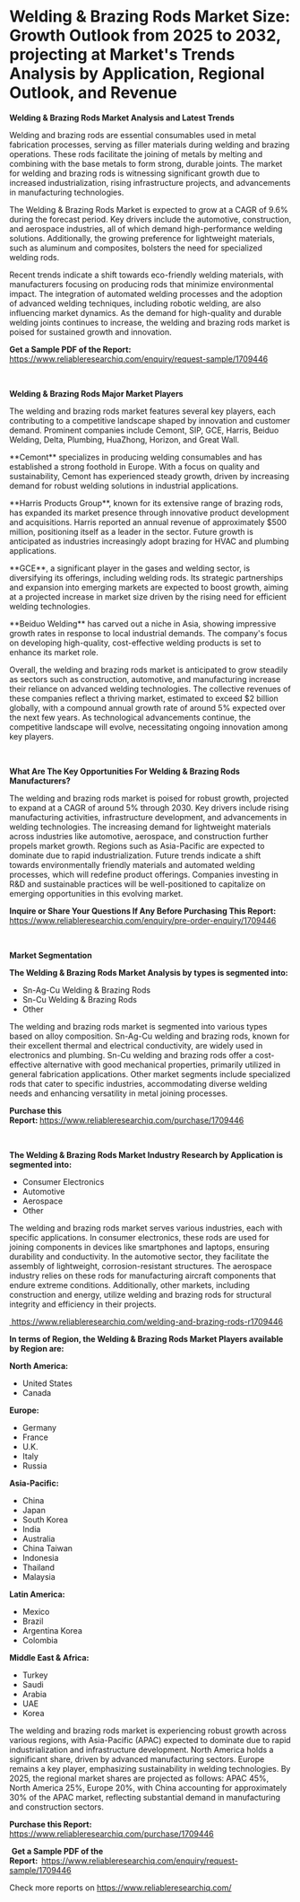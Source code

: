 <p><h1>Welding & Brazing Rods Market Size: Growth Outlook from 2025 to 2032, projecting at Market's Trends Analysis by Application, Regional Outlook, and Revenue</h1></p><p><strong>Welding & Brazing Rods Market Analysis and Latest Trends</strong></p>
<p><p>Welding and brazing rods are essential consumables used in metal fabrication processes, serving as filler materials during welding and brazing operations. These rods facilitate the joining of metals by melting and combining with the base metals to form strong, durable joints. The market for welding and brazing rods is witnessing significant growth due to increased industrialization, rising infrastructure projects, and advancements in manufacturing technologies.</p><p>The Welding & Brazing Rods Market is expected to grow at a CAGR of 9.6% during the forecast period. Key drivers include the automotive, construction, and aerospace industries, all of which demand high-performance welding solutions. Additionally, the growing preference for lightweight materials, such as aluminum and composites, bolsters the need for specialized welding rods. </p><p>Recent trends indicate a shift towards eco-friendly welding materials, with manufacturers focusing on producing rods that minimize environmental impact. The integration of automated welding processes and the adoption of advanced welding techniques, including robotic welding, are also influencing market dynamics. As the demand for high-quality and durable welding joints continues to increase, the welding and brazing rods market is poised for sustained growth and innovation.</p></p>
<p><strong>Get a Sample PDF of the Report:&nbsp;</strong> <a href="https://www.reliableresearchiq.com/enquiry/request-sample/1709446?utm_campaign=103&utm_medium=2&utm_source=Github&utm_content=ia&utm_term=31012025&utm_id=welding-brazing-rods">https://www.reliableresearchiq.com/enquiry/request-sample/1709446</a></p>
<p>&nbsp;</p>
<p><strong>Welding & Brazing Rods Major Market Players</strong></p>
<p><p>The welding and brazing rods market features several key players, each contributing to a competitive landscape shaped by innovation and customer demand. Prominent companies include Cemont, SIP, GCE, Harris, Beiduo Welding, Delta, Plumbing, HuaZhong, Horizon, and Great Wall.</p><p>**Cemont** specializes in producing welding consumables and has established a strong foothold in Europe. With a focus on quality and sustainability, Cemont has experienced steady growth, driven by increasing demand for robust welding solutions in industrial applications.</p><p>**Harris Products Group**, known for its extensive range of brazing rods, has expanded its market presence through innovative product development and acquisitions. Harris reported an annual revenue of approximately $500 million, positioning itself as a leader in the sector. Future growth is anticipated as industries increasingly adopt brazing for HVAC and plumbing applications.</p><p>**GCE**, a significant player in the gases and welding sector, is diversifying its offerings, including welding rods. Its strategic partnerships and expansion into emerging markets are expected to boost growth, aiming at a projected increase in market size driven by the rising need for efficient welding technologies.</p><p>**Beiduo Welding** has carved out a niche in Asia, showing impressive growth rates in response to local industrial demands. The company's focus on developing high-quality, cost-effective welding products is set to enhance its market role.</p><p>Overall, the welding and brazing rods market is anticipated to grow steadily as sectors such as construction, automotive, and manufacturing increase their reliance on advanced welding technologies. The collective revenues of these companies reflect a thriving market, estimated to exceed $2 billion globally, with a compound annual growth rate of around 5% expected over the next few years. As technological advancements continue, the competitive landscape will evolve, necessitating ongoing innovation among key players.</p></p>
<p>&nbsp;</p>
<p><strong>What Are The Key Opportunities For Welding & Brazing Rods Manufacturers?</strong></p>
<p><p>The welding and brazing rods market is poised for robust growth, projected to expand at a CAGR of around 5% through 2030. Key drivers include rising manufacturing activities, infrastructure development, and advancements in welding technologies. The increasing demand for lightweight materials across industries like automotive, aerospace, and construction further propels market growth. Regions such as Asia-Pacific are expected to dominate due to rapid industrialization. Future trends indicate a shift towards environmentally friendly materials and automated welding processes, which will redefine product offerings. Companies investing in R&D and sustainable practices will be well-positioned to capitalize on emerging opportunities in this evolving market.</p></p>
<p><strong>Inquire or Share Your Questions If Any Before Purchasing This Report:</strong> <a href="https://www.reliableresearchiq.com/enquiry/pre-order-enquiry/1709446?utm_campaign=103&utm_medium=2&utm_source=Github&utm_content=ia&utm_term=31012025&utm_id=welding-brazing-rods">https://www.reliableresearchiq.com/enquiry/pre-order-enquiry/1709446</a></p>
<p>&nbsp;</p>
<p><strong>Market Segmentation</strong></p>
<p><strong>The Welding & Brazing Rods Market Analysis by types is segmented into:</strong></p>
<p><ul><li>Sn-Ag-Cu Welding & Brazing Rods</li><li>Sn-Cu Welding & Brazing Rods</li><li>Other</li></ul></p>
<p><p>The welding and brazing rods market is segmented into various types based on alloy composition. Sn-Ag-Cu welding and brazing rods, known for their excellent thermal and electrical conductivity, are widely used in electronics and plumbing. Sn-Cu welding and brazing rods offer a cost-effective alternative with good mechanical properties, primarily utilized in general fabrication applications. Other market segments include specialized rods that cater to specific industries, accommodating diverse welding needs and enhancing versatility in metal joining processes.</p></p>
<p><strong>Purchase this Report:&nbsp;</strong><a href="https://www.reliableresearchiq.com/purchase/1709446?utm_campaign=103&utm_medium=2&utm_source=Github&utm_content=ia&utm_term=31012025&utm_id=welding-brazing-rods">https://www.reliableresearchiq.com/purchase/1709446</a></p>
<p>&nbsp;</p>
<p><strong>The Welding & Brazing Rods Market Industry Research by Application is segmented into:</strong></p>
<p><ul><li>Consumer Electronics</li><li>Automotive</li><li>Aerospace</li><li>Other</li></ul></p>
<p><p>The welding and brazing rods market serves various industries, each with specific applications. In consumer electronics, these rods are used for joining components in devices like smartphones and laptops, ensuring durability and conductivity. In the automotive sector, they facilitate the assembly of lightweight, corrosion-resistant structures. The aerospace industry relies on these rods for manufacturing aircraft components that endure extreme conditions. Additionally, other markets, including construction and energy, utilize welding and brazing rods for structural integrity and efficiency in their projects.</p></p>
<p><a href="https://www.reliableresearchiq.com/welding-and-brazing-rods-r1709446?utm_campaign=103&utm_medium=2&utm_source=Github&utm_content=ia&utm_term=31012025&utm_id=welding-brazing-rods">&nbsp;https://www.reliableresearchiq.com/welding-and-brazing-rods-r1709446</a></p>
<p><strong>In terms of Region, the Welding & Brazing Rods Market Players available by Region are:</strong></p>
<p>
    <p> <strong> North America: </strong>
        <ul>
            <li>United States</li>
            <li>Canada</li>
        </ul>
        </p> 
    <p> <strong> Europe: </strong>
        <ul>
            <li>Germany</li>
            <li>France</li>
            <li>U.K.</li>
            <li>Italy</li>
            <li>Russia</li>
        </ul>
        </p> 
    <p> <strong> Asia-Pacific: </strong>
        <ul>
            <li>China</li>
            <li>Japan</li>
            <li>South Korea</li>
            <li>India</li>
            <li>Australia</li>
            <li>China Taiwan</li>
            <li>Indonesia</li>
            <li>Thailand</li>
            <li>Malaysia</li>
        </ul>
        </p> 
    <p> <strong> Latin America: </strong>
        <ul>
            <li>Mexico</li>
            <li>Brazil</li>
            <li>Argentina Korea</li>
            <li>Colombia</li>
        </ul>
        </p> 
    <p> <strong> Middle East & Africa: </strong>
        <ul>
            <li>Turkey</li>
            <li>Saudi</li>
            <li>Arabia</li>
            <li>UAE</li>
            <li>Korea</li>
        </ul>
    </p>
    </p>
<p><p>The welding and brazing rods market is experiencing robust growth across various regions, with Asia-Pacific (APAC) expected to dominate due to rapid industrialization and infrastructure development. North America holds a significant share, driven by advanced manufacturing sectors. Europe remains a key player, emphasizing sustainability in welding technologies. By 2025, the regional market shares are projected as follows: APAC 45%, North America 25%, Europe 20%, with China accounting for approximately 30% of the APAC market, reflecting substantial demand in manufacturing and construction sectors.</p></p>
<p><strong>Purchase this Report: </strong><a href="https://www.reliableresearchiq.com/purchase/1709446?utm_campaign=103&utm_medium=2&utm_source=Github&utm_content=ia&utm_term=31012025&utm_id=welding-brazing-rods">https://www.reliableresearchiq.com/purchase/1709446</a></p>
<p>&nbsp;<strong>Get a Sample PDF of the Report:&nbsp;&nbsp;</strong><a href="https://www.reliableresearchiq.com/enquiry/request-sample/1709446?utm_campaign=103&utm_medium=2&utm_source=Github&utm_content=ia&utm_term=31012025&utm_id=welding-brazing-rods">https://www.reliableresearchiq.com/enquiry/request-sample/1709446</a></p>
<p><strong></strong></p>
<p>Check more reports on <a href="https://www.reliableresearchiq.com/?utm_campaign=103&utm_medium=2&utm_source=Github&utm_content=ia&utm_term=31012025&utm_id=welding-brazing-rods">https://www.reliableresearchiq.com/</a></p>